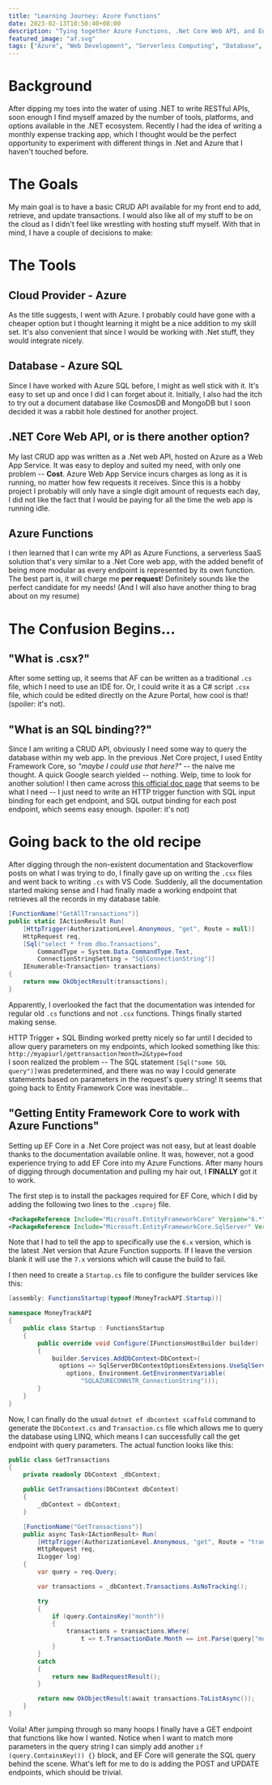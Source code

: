 ```yaml
---
title: "Learning Journey: Azure Functions"
date: 2023-02-13T10:50:40+08:00
description: "Tying together Azure Functions, .Net Core Web API, and Entity Framework"
featured_image: "af.svg"
tags: ["Azure", "Web Development", "Serverless Computing", "Database", ".Net Framework"]
---
```

# Background
After dipping my toes into the water of using .NET to write RESTful APIs, soon enough I find myself amazed by the number of tools, platforms, and options available in the .NET ecosystem. Recently I had the idea of writing a monthly expense tracking app, which I thought would be the perfect opportunity to experiment with different things in .Net and Azure that I haven't touched before.

# The Goals
My main goal is to have a basic CRUD API available for my front end to add, retrieve, and update transactions. I would also like all of my stuff to be on the cloud as I didn't feel like wrestling with hosting stuff myself. With that in mind, I have a couple of decisions to make:

# The Tools

## Cloud Provider - Azure
As the title suggests, I went with Azure. I probably could have gone with a cheaper option but I thought learning it might be a nice addition to my skill set. It's also convenient that since I would be working with .Net stuff, they would integrate nicely.

## Database - Azure SQL
Since I have worked with Azure SQL before, I might as well stick with it. It's easy to set up and once I did I can forget about it. Initially, I also had the itch to try out a document database like CosmosDB and MongoDB but I soon decided it was a rabbit hole destined for another project.

## .NET Core Web API, or is there another option?
My last CRUD app was written as a .Net web API, hosted on Azure as a Web App Service. It was easy to deploy and suited my need, with only one problem -- **Cost**. Azure Web App Service incurs charges as long as it is running, no matter how few requests it receives. Since this is a hobby project I probably will only have a single digit amount of requests each day, I did not like the fact that I would be paying for all the time the web app is running idle.

## Azure Functions
I then learned that I can write my API as Azure Functions, a serverless SaaS solution that's very similar to a .Net Core web app, with the added benefit of being more modular as every endpoint is represented by its own function. The best part is, it will charge me **per request**! Definitely sounds like the perfect candidate for my needs! (And I will also have another thing to brag about on my resume)

# The Confusion Begins...

## "What is .csx?"
After some setting up, it seems that AF can be written as a traditional `.cs` file, which I need to use an IDE for. Or, I could write it as a C# script `.csx` file, which could be edited directly on the Azure Portal, how cool is that! (spoiler: it's not).

## "What is an SQL binding??"
Since I am writing a CRUD API, obviously I need some way to query the database within my web app. In the previous .Net Core project, I used Entity Framework Core, so *"maybe I could use that here?"* -- the naive me thought. A quick Google search yielded -- nothing. Welp, time to look for another solution! I then came across [this official doc page][def] that seems to be what I need -- I just need to write an HTTP trigger function with SQL input binding for each get endpoint, and SQL output binding for each post endpoint, which seems easy enough. (spoiler: it's not)

# Going back to the old recipe
After digging through the non-existent documentation and Stackoverflow posts on what I was trying to do, I finally gave up on writing the `.csx` files and went back to writing `.cs` with VS Code. Suddenly, all the documentation started making sense and I had finally made a working endpoint that retrieves all the records in my database table.

```csharp
[FunctionName("GetAllTransactions")]
public static IActionResult Run(
    [HttpTrigger(AuthorizationLevel.Anonymous, "get", Route = null)]
    HttpRequest req,
    [Sql("select * from dbo.Transactions",
        CommandType = System.Data.CommandType.Text,
        ConnectionStringSetting = "SqlConnectionString")]
    IEnumerable<Transaction> transactions)
{
    return new OkObjectResult(transactions);
}
```
Apparently, I overlooked the fact that the documentation was intended for regular old `.cs` functions and not `.csx` functions. Things finally started making sense.

HTTP Trigger + SQL Binding worked pretty nicely so far until I decided to allow query parameters on my endpoints, which looked something like this:  
`http://myapiurl/gettransaction?month=2&type=food`  
I soon realized the problem -- The SQL statement `[Sql("some SQL query")]`was predetermined, and there was no way I could generate statements based on parameters in the request's query string! It seems that going back to Entity Framework Core was inevitable...

## "Getting Entity Framework Core to work with Azure Functions"
Setting up EF Core in a .Net Core project was not easy, but at least doable thanks to the documentation available online. It was, however, not a good experience trying to add EF Core into my Azure Functions. After many hours of digging through documentation and pulling my hair out, I **FINALLY** got it to work.

The first step is to install the packages required for EF Core, which I did by adding the following two lines to the `.csproj` file.
```xml
<PackageReference Include="Microsoft.EntityFrameworkCore" Version="6.*" />
<PackageReference Include="Microsoft.EntityFrameworkCore.SqlServer" Version="6.*" />
```
Note that I had to tell the app to specifically use the `6.x` version, which is the latest .Net version that Azure Function supports. If I leave the version blank it will use the `7.x` versions which will cause the build to fail.

I then need to create a `Startup.cs` file to configure the builder services like this:
```csharp
[assembly: FunctionsStartup(typeof(MoneyTrackAPI.Startup))]

namespace MoneyTrackAPI
{
    public class Startup : FunctionsStartup
    {
        public override void Configure(IFunctionsHostBuilder builder)
        {
            builder.Services.AddDbContext<DbContext>(
              options => SqlServerDbContextOptionsExtensions.UseSqlServer(
                options, Environment.GetEnvironmentVariable(
                    "SQLAZURECONNSTR_ConnectionString")));
        }
    }
}
``` 

Now, I can finally do the usual `dotnet ef dbcontext scaffold` command to generate the `DbContext.cs` and `Transaction.cs` file which allows me to query the database using LINQ, which means I can successfully call the get endpoint with query parameters. The actual function looks like this:

```csharp
public class GetTransactions
{
    private readonly DbContext _dbContext;

    public GetTransactions(DbContext dbContext)
    {
        _dbContext = dbContext;
    }

    [FunctionName("GetTransactions")]
    public async Task<IActionResult> Run(
        [HttpTrigger(AuthorizationLevel.Anonymous, "get", Route = "transaction")] 
        HttpRequest req,
        ILogger log)
    {
        var query = req.Query;

        var transactions = _dbContext.Transactions.AsNoTracking();

        try
        {
            if (query.ContainsKey("month"))
            {
                transactions = transactions.Where(
                    t => t.TransactionDate.Month == int.Parse(query["month"]));
            }
        }
        catch
        {
            return new BadRequestResult();
        }

        return new OkObjectResult(await transactions.ToListAsync());
    }
}
```

Voila! After jumping through so many hoops I finally have a GET endpoint that functions like how I wanted. Notice when I want to match more parameters in the query string I can simply add another `if (query.ContainsKey()) {}` block, and EF Core will generate the SQL query behind the scene. What's left for me to do is adding the POST and UPDATE endpoints, which should be trivial.

[def]: https://learn.microsoft.com/en-us/azure/azure-functions/functions-bindings-azure-sql?tabs=in-process%2Cextensionv4&pivots=programming-language-csharp